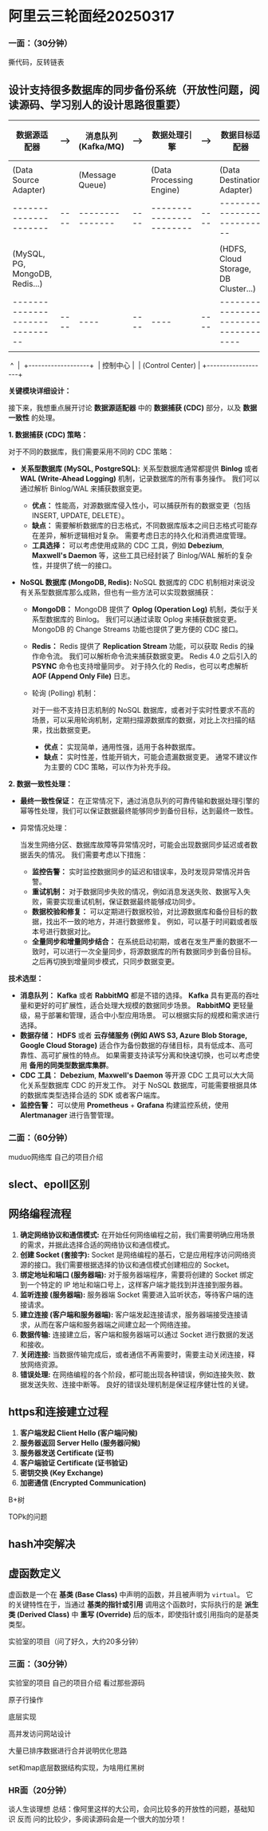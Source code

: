 # 阿里云三轮面经20250317

### 一面：（30分钟）

撕代码，反转链表

## 设计支持很多数据库的同步备份系统（开放性问题，阅读源码、学习别人的设计思路很重要）



| 数据源适配器 | -->  | 消息队列 (Kafka/MQ) | -->  | 数据处理引擎 | -->  | 数据目标适配器 | -->  | 备份目标 (HDFS/云存储/备库) |
| ------------ | ---- | ------------------- | ---- | ------------ | ---- | -------------- | ---- | --------------------------- |
|              |      |                     |      |              |      |                |      |                             |
| (Data Source Adapter) |      | (Message Queue) |      | (Data Processing Engine) |      | (Data Destination Adapter) |      | (Backup Destination) |
| --------------------- | ---- | --------------- | ---- | ------------------------ | ---- | -------------------------- | ---- | -------------------- |
|                       |      |                 |      |                          |      |                            |      |                      |
| (MySQL, PG, MongoDB, Redis...) |      |      |      |      |      | (HDFS, Cloud Storage, DB Cluster...) |      |      |
| ------------------------------ | ---- | ---- | ---- | ---- | ---- | ------------------------------------ | ---- | ---- |
|                                |      |      |      |      |      |                                      |      |      |
​                                        ^
​                                        |
​                                        +-------------------+
​                                        |   控制中心        |
​                                        | (Control Center)  |
​                                        +-------------------+

**关键模块详细设计：**

接下来，我想重点展开讨论 **数据源适配器** 中的 **数据捕获 (CDC)** 部分，以及 **数据一致性** 的处理。

**1. 数据捕获 (CDC) 策略：**

对于不同的数据库，我们需要采用不同的 CDC 策略：

- **关系型数据库 (MySQL, PostgreSQL):**  关系型数据库通常都提供 **Binlog** 或者 **WAL (Write-Ahead Logging)** 机制，记录数据库的所有事务操作。  我们可以通过解析 Binlog/WAL 来捕获数据变更。

  - **优点：** 性能高，对源数据库侵入性小，可以捕获所有的数据变更（包括 INSERT, UPDATE, DELETE）。
  - **缺点：** 需要解析数据库的日志格式，不同数据库版本之间日志格式可能存在差异，解析逻辑相对复杂。 需要考虑日志的持久化和消费进度管理。
  - **工具选择：** 可以考虑使用成熟的 CDC 工具，例如 **Debezium**, **Maxwell's Daemon** 等，这些工具已经封装了 Binlog/WAL 解析的复杂性，并提供了统一的接口。

- **NoSQL 数据库 (MongoDB, Redis):**  NoSQL 数据库的 CDC 机制相对来说没有关系型数据库那么成熟，但也有一些方法可以实现数据捕获：

  - **MongoDB：** MongoDB 提供了 **Oplog (Operation Log)** 机制，类似于关系型数据库的 Binlog。 我们可以通过读取 Oplog 来捕获数据变更。 MongoDB 的 Change Streams 功能也提供了更方便的 CDC 接口。

  - **Redis：** Redis 提供了 **Replication Stream** 功能，可以获取 Redis 的操作命令流。 我们可以解析命令流来捕获数据变更。 Redis 4.0 之后引入的 **PSYNC** 命令也支持增量同步。 对于持久化的 Redis，也可以考虑解析 **AOF (Append Only File)** 日志。

  - 轮询 (Polling) 机制：

    对于一些不支持日志机制的 NoSQL 数据库，或者对于实时性要求不高的场景，可以采用轮询机制，定期扫描源数据库的数据，对比上次扫描的结果，找出数据变更。

    - **优点：** 实现简单，通用性强，适用于各种数据库。
    - **缺点：** 实时性差，性能开销大，可能会遗漏数据变更。 通常不建议作为主要的 CDC 策略，可以作为补充手段。

**2. 数据一致性处理：**

- **最终一致性保证：** 在正常情况下，通过消息队列的可靠传输和数据处理引擎的幂等性处理，我们可以保证数据最终能够同步到备份目标，达到最终一致性。

- 异常情况处理：

  当发生网络分区、数据库故障等异常情况时，可能会出现数据同步延迟或者数据丢失的情况。 我们需要考虑以下措施：

  - **监控告警：** 实时监控数据同步的延迟和错误率，及时发现异常情况并告警。
  - **重试机制：** 对于数据同步失败的情况，例如消息发送失败、数据写入失败，需要实现重试机制，保证数据最终能够成功同步。
  - **数据校验和修复：** 可以定期进行数据校验，对比源数据库和备份目标的数据，找出不一致的地方，并进行数据修复。 例如，可以基于时间戳或者版本号进行数据对比。
  - **全量同步和增量同步结合：** 在系统启动初期，或者在发生严重的数据不一致时，可以进行一次全量同步，将源数据库的所有数据同步到备份目标。 之后再切换到增量同步模式，只同步数据变更。

**技术选型：**

- **消息队列：** **Kafka** 或者 **RabbitMQ** 都是不错的选择。 **Kafka** 具有更高的吞吐量和更好的可扩展性，适合处理大规模的数据同步场景。 **RabbitMQ** 更轻量级，易于部署和管理，适合中小型应用场景。 可以根据实际的规模和需求进行选择。
- **数据存储：** **HDFS** 或者 **云存储服务 (例如 AWS S3, Azure Blob Storage, Google Cloud Storage)** 适合作为备份数据的存储目标，具有低成本、高可靠性、高可扩展性的特点。 如果需要支持读写分离和快速切换，也可以考虑使用 **备用的同类型数据库集群**。
- **CDC 工具：** **Debezium**, **Maxwell's Daemon** 等开源 CDC 工具可以大大简化关系型数据库 CDC 的开发工作。 对于 NoSQL 数据库，可能需要根据具体的数据库类型选择合适的 SDK 或者客户端库。
- **监控告警：** 可以使用 **Prometheus** + **Grafana** 构建监控系统，使用 **Alertmanager** 进行告警管理。





### 二面：（60分钟）

muduo网络库
自己的项目介绍

## slect、epoll区别



## 网络编程流程

1. **确定网络协议和通信模式:** 在开始任何网络编程之前，我们需要明确应用场景的需求，并据此选择合适的网络协议和通信模式。
2. **创建 Socket (套接字):** Socket 是网络编程的基石，它是应用程序访问网络资源的接口。我们需要根据选择的协议和通信模式创建相应的 Socket。
3. **绑定地址和端口 (服务器端):** 对于服务器端程序，需要将创建的 Socket 绑定到一个特定的 IP 地址和端口号上，这样客户端才能找到并连接到服务器。
4. **监听连接 (服务器端):** 服务器端 Socket 需要进入监听状态，等待客户端的连接请求。
5. **建立连接 (客户端和服务器端):** 客户端发起连接请求，服务器端接受连接请求，从而在客户端和服务器端之间建立起一个网络连接。
6. **数据传输:** 连接建立后，客户端和服务器端可以通过 Socket 进行数据的发送和接收。
7. **关闭连接:** 当数据传输完成后，或者通信不再需要时，需要主动关闭连接，释放网络资源。
8. **错误处理:** 在网络编程的各个阶段，都可能出现各种错误，例如连接失败、数据发送失败、连接中断等。 良好的错误处理机制是保证程序健壮性的关键。



## https和连接建立过程

1. **客户端发起 Client Hello (客户端问候)**
2. **服务器返回 Server Hello (服务器问候)**
3. **服务器发送 Certificate (证书)**
4. **客户端验证 Certificate (证书验证)**
5. **密钥交换 (Key Exchange)**
6. **加密通信 (Encrypted Communication)**



B+树

TOPk的问题

## hash冲突解决



## 虚函数定义

虚函数是一个在 **基类 (Base Class)** 中声明的函数，并且被声明为 `virtual`。  它的关键特性在于，当通过 **基类的指针或引用** 调用这个函数时，实际执行的是 **派生类 (Derived Class)** 中 **重写 (Override)** 后的版本，即使指针或引用指向的是基类类型。



实验室的项目（问了好久，大约20多分钟）

### 三面：（30分钟）

实验室的项目
自己的项目介绍
看过那些源码

原子行操作

底层实现

高并发访问网站设计

大量已排序数据进行合并说明优化思路

set和map底层数据结构实现，为啥用红黑树

### HR面（20分钟）

谈人生谈理想
总结：像阿里这样的大公司，会问比较多的开放性的问题，基础知识 反而 问的比较少，多阅读源码会是一个很大的加分项！